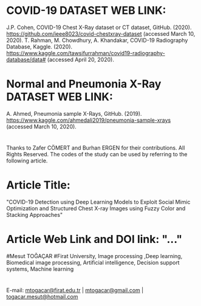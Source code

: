 # COVID-19 DATASET WEB LINK:
J.P. Cohen, COVID-19 Chest X-Ray dataset or CT dataset, GitHub. (2020). https://github.com/ieee8023/covid-chestxray-dataset (accessed March 10, 2020).
T. Rahman, M. Chowdhury, A. Khandakar, COVID-19 Radiography Database, Kaggle. (2020). https://www.kaggle.com/tawsifurrahman/covid19-radiography-database/data# (accessed April 20, 2020).
# Normal and Pneumonia X-Ray DATASET WEB LINK:
A. Ahmed, Pneumonia sample X-Rays, GitHub. (2019). https://www.kaggle.com/ahmedali2019/pneumonia-sample-xrays (accessed March 10, 2020).
# 
Thanks to Zafer CÖMERT and Burhan ERGEN for their contributions. All Rights Reserved. The codes of the study can be used by referring to the following article.

# Article Title: 
"COVID-19 Detection using Deep Learning Models to Exploit Social Mimic Optimization and Structured Chest X-ray Images using Fuzzy Color and Stacking Approaches"
# Article Web Link and DOI link: "..."

#Mesut TOĞAÇAR #Firat University, Image processing ,Deep learning, Biomedical image processing, Artificial intelligence, Decision support systems, Machine learning 
#
E-mail: mtogacar@firat.edu.tr | mtogacar@gmail.com | togacar.mesut@hotmail.com
